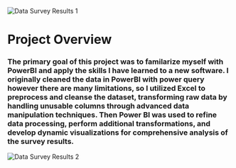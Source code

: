 ![Data Survey Results 1](https://github.com/user-attachments/assets/1210bd0d-6144-4b31-a76d-1b00c494511a)


# Project Overview
### The primary goal of this project was to familarize myself with PowerBI and apply the skills I have learned to a new software. I originally cleaned the data in PowerBI with power query however there are many limitations, so I utilized Excel to preprocess and cleanse the dataset, transforming raw data by handling unusable columns through advanced data manipulation techniques. Then Power BI was used to refine data processing, perform additional transformations, and develop dynamic visualizations for comprehensive analysis of the survey results.

![Data Survey Results 2](https://github.com/user-attachments/assets/b8d27e89-5517-4739-88e4-106a55542842)
